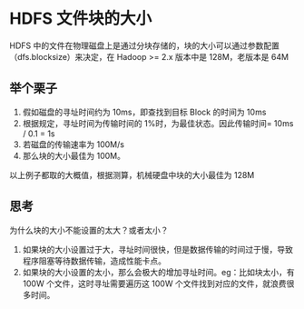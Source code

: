 # HDFS 文件块的大小

HDFS 中的文件在物理磁盘上是通过分块存储的，块的大小可以通过参数配置（dfs.blocksize）来决定，在 Hadoop >= 2.x 版本中是 128M，老版本是 64M

## 举个栗子

1. 假如磁盘的寻址时间约为 10ms，即查找到目标 Block 的时间为 10ms
2. 根据规定，寻址时间为传输时间的 1%时，为最佳状态。因此传输时间= 10ms / 0.1 = 1s
3. 若磁盘的传输速率为 100M/s
4. 那么块的大小最佳为 100M。

以上例子都取的大概值，根据测算，机械硬盘中块的大小最佳为 128M

## 思考

为什么块的大小不能设置的太大？或者太小？

1. 如果块的大小设置过于大，寻址时间很快，但是数据传输的时间过于慢，导致程序阻塞等待数据传输，造成性能卡点。
2. 如果块的大小设置的太小，那么会极大的增加寻址时间。eg：比如块太小，有 100W 个文件，这时寻址需要遍历这 100W 个文件找到对应的文件，就浪费很多时间。